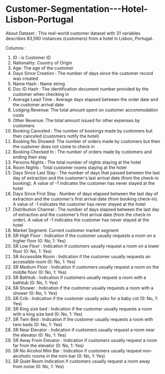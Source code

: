 # Customer-Segmentation---Hotel-Lisbon-Portugal

About Dataset :
This real-world customer dataset with 31 variables describes 83,590 instances (customers) from a hotel in Lisbon, Portugal.

Columns :
1.	ID : is Customer ID
2.	Nationality: Country of Origin
3.	Age: The age of the customer
4.	Days Since Creation : The number of days since the customer record was created
5.	Name Hash : Name string
6.	Doc ID Hash : The identification document number provided by the customer when checking in
7.	Average Lead Time : Average days elapsed between the order date and the customer arrival date
8.	Lodging Revenue: The total amount spent on customer accommodation costs
9.	Other Revenue: The total amount issued for other expenses by customers
10.	Booking Canceled : The number of bookings made by customers but then canceled (customers notify the hotel)
11.	Booking No Showed: The number of orders made by customers but then the customer does not come to check in
12.	Booking Checked In : The number of orders made by customers and ending their stay
13.	Persons Nights : The total number of nights staying at the hotel
14.	Room Nights : Total customer rooms staying at the hotel
15.	Days Since Last Stay : The number of days that passed between the last day of extraction and the customer's last arrival date (from the check-in booking). A value of -1 indicates the customer has never stayed at the hotel
16.	Days Since First Stay : Number of days elapsed between the last day of extraction and the customer's first arrival date (from booking check-in). A value of -1 indicates the customer has never stayed at the hotel
17.	Distribution Channel : The number of days elapsed between the last day of extraction and the customer's first arrival date (from the check-in order). A value of -1 indicates the customer has never stayed at the hotel
18.	Market Segment: Current customer market segment
19.	SR High Floor : Indication if the customer usually requests a room on a higher floor (0: No, 1: Yes)
20.	SR Low Floor : Indication if customers usually request a room on a lower floor (0: No, 1: Yes)
21.	SR Accessible Room : Indication if the customer usually requests an accessible room (0: No, 1: Yes)
22.	SR Medium Floor : Indication if customers usually request a room on the middle floor (0: No, 1: Yes)
23.	SR Bathtub : Indication if customers usually request a room with a bathtub (0: No, 1: Yes)
24.	SR Shower : Indication if the customer usually requests a room with a shower (0: No, 1: Yes)
25.	SR Crib : Indication if the customer usually asks for a baby cot (0: No, 1: Yes)
26.	SR King size bed : Indication if the customer usually requests a room with a king size bed (0: No, 1: Yes)
27.	SR Twin Bed : Indication if the customer usually requests a room with twin beds (0: No, 1: Yes)
28.	SR Near Elevator : Indication if customers usually request a room near the elevator (0: No, 1: Yes)
29.	SR Away From Elevator : Indication if customers usually request a room far from the elevator (0: No, 1: Yes)
30.	SR No Alcohol Mini Bar : Indication if customers usually request non-alcoholic rooms in the mini-bar (0: No, 1: Yes)
31.	SR Quiet Room Indication if customers usually request a room away from noise (0: No, 1: Yes)

